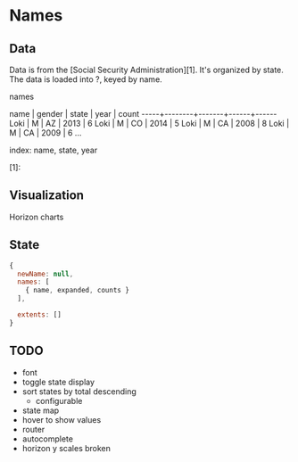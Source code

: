 Names
=====

Data
----
Data is from the [Social Security Administration][1]. It's organized by state.
The data is loaded into ?, keyed by name.

names

  name | gender | state | year | count
  -----+--------+-------+------+------
  Loki | M      | AZ    | 2013 | 6
  Loki | M      | CO    | 2014 | 5
  Loki | M      | CA    | 2008 | 8
  Loki | M      | CA    | 2009 | 6
  ...

index: name, state, year

[1]:

Visualization
-------------
Horizon charts

State
-----
```javascript
{
  newName: null,
  names: [
    { name, expanded, counts }
  ],

  extents: []
}
```

TODO
----

- font
- toggle state display
- sort states by total descending
  - configurable
- state map
- hover to show values
- router
- autocomplete
- horizon y scales broken
